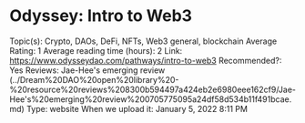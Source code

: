 # Odyssey: Intro to Web3

Topic(s): Crypto, DAOs, DeFi, NFTs, Web3 general, blockchain
Average Rating: 1
Average reading time (hours): 2
Link: https://www.odysseydao.com/pathways/intro-to-web3
Recommended?: Yes
Reviews: Jae-Hee's emerging review (../Dream%20DAO%20open%20library%20-%20resource%20reviews%208300b594497a424eb2e6980eee162cf9/Jae-Hee's%20emerging%20review%200705775095a24df58d534b11f491bcae.md)
Type: website
When we upload it: January 5, 2022 8:11 PM